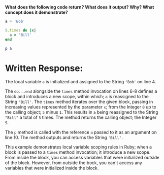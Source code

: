 **What does the following code return? What does it output? Why? What concept does it demonstrate?**

```ruby
a = 'Bob'

5.times do |x|
  a = 'Bill'
end

p a
```
# Written Response:

The local variable `a` is initialized and assigned to the String `'Bob'` on line 4.

The `do...end` alongside the `times` method invocation on lines 6-8 defines a block and introduces a new scope, within which; `a` is reassigned to the String `'Bill'`. The `times` method iterates over the given block, passing in increasing values represented by the parameter `x`; from the Integer `0` up to the calling object; `5` minus `1`. This results in `a` being reassigned to the String `"Bill"` a total of `5` times. The method returns the calling object; the Integer `5`.

The `p` method is called with the reference `a` passed to it as an argument on line 10. The method outputs and returns the String `'Bill'`.

This example demonstrates local variable scoping rules in Ruby; when a block is passed to a `times` method invocation; it introduce a new scope. From inside the block, you can access variables that were initialized outside of the block. However, from outside the bock, you can't access any variables that were initialized inside the block.




